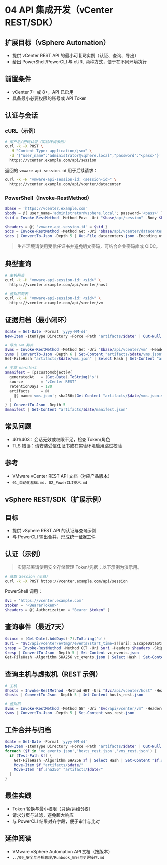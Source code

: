 # 04 API 集成开发（vCenter REST/SDK）

## 扩展目标（vSphere Automation）

- 提供 vCenter REST API 的最小可复现实例（认证、查询、导出）
- 给出 PowerShell/PowerCLI 与 cURL 两种方式，便于在不同环境执行

## 前置条件

- vCenter 7+ 或 8+，API 已启用
- 具备最小必要权限的账号或 API Token

## 认证与会话

### cURL（示例）

```bash
# 用户名/密码认证（实验环境示例）
curl -k -X POST \
  -H "Content-Type: application/json" \
  -d '{"user_name":"administrator@vsphere.local","password":"<pass>"}' \
  https://vcenter.example.com/api/session
```

返回的 `vmware-api-session-id` 用于后续请求：

```bash
curl -k -H "vmware-api-session-id: <session-id>" \
  https://vcenter.example.com/api/vcenter/datacenter
```

### PowerShell（Invoke-RestMethod）

```powershell
$base = 'https://vcenter.example.com'
$body = @{ user_name='administrator@vsphere.local'; password='<pass>' } | ConvertTo-Json
$sid = Invoke-RestMethod -Method Post -Uri "$base/api/session" -Body $body -ContentType 'application/json' -SkipCertificateCheck

$headers = @{ 'vmware-api-session-id' = $sid }
$dcs = Invoke-RestMethod -Method Get -Uri "$base/api/vcenter/datacenter" -Headers $headers -SkipCertificateCheck
$dcs | ConvertTo-Json -Depth 5 | Out-File datacenters.json -Encoding utf8
```

> 生产环境请使用受信任证书并避免明文密码，可结合企业密码库或 OIDC。

## 典型查询

```bash
# 主机列表
curl -k -H "vmware-api-session-id: <sid>" \
  https://vcenter.example.com/api/vcenter/host

# 虚拟机简表
curl -k -H "vmware-api-session-id: <sid>" \
  https://vcenter.example.com/api/vcenter/vm
```

## 证据归档（最小闭环）

```powershell
$date = Get-Date -Format 'yyyy-MM-dd'
New-Item -ItemType Directory -Force -Path "artifacts/$date" | Out-Null

# 导出 VM 列表
$vms = Invoke-RestMethod -Method Get -Uri "$base/api/vcenter/vm" -Headers $headers -SkipCertificateCheck
$vms | ConvertTo-Json -Depth 6 | Set-Content "artifacts/$date/vms.json"
Get-FileHash "artifacts/$date/vms.json" | Select Hash | Set-Content "artifacts/$date/vms.json.sha256"

# 生成 manifest
$manifest = [pscustomobject]@{
  generatedAt   = (Get-Date).ToString('s')
  source        = 'vCenter REST'
  retentionDays = 180
  artifacts     = @(
    @{ name='vms.json'; sha256=(Get-Content "artifacts/$date/vms.json.sha256").Trim() }
  )
} | ConvertTo-Json -Depth 5
$manifest | Set-Content "artifacts/$date/manifest.json"
```

## 常见问题

- 401/403：会话无效或权限不足，检查 Token/角色
- TLS 错误：请安装受信任证书或在实验环境启用跳过校验

## 参考

- VMware vCenter REST API 文档（对应产品版本）
- `01_自动化基础.md`、`02_PowerCLI技术.md`

## vSphere REST/SDK（扩展示例）

## 目标

- 提供 vSphere REST API 的认证与查询示例
- 与 PowerCLI 输出合并，形成统一证据工件

## 认证（示例）

> 实际部署请使用安全存储管理 Token/凭据；以下示例为演示用。

```bash
# 获取 Session（示意）
curl -k -X POST https://vcenter.example.com/api/session
```

PowerShell 调用：

```powershell
$vc = 'https://vcenter.example.com'
$token = '<BearerToken>'
$headers = @{ Authorization = "Bearer $token" }
```

## 查询事件（最近7天）

```powershell
$since = (Get-Date).AddDays(-7).ToString('o')
$uri = "$vc/api/vcenter/evtmgr/events?start_time=$([uri]::EscapeDataString($since))"
$resp = Invoke-RestMethod -Method GET -Uri $uri -Headers $headers -SkipCertificateCheck
$resp | ConvertTo-Json -Depth 5 | Set-Content vc_events.json
Get-FileHash -Algorithm SHA256 vc_events.json | Select Hash | Set-Content vc_events.json.sha256
```

## 查询主机与虚拟机（REST 示例）

```powershell
# 主机
$hosts = Invoke-RestMethod -Method GET -Uri "$vc/api/vcenter/host" -Headers $headers -SkipCertificateCheck
$hosts | ConvertTo-Json -Depth 5 | Set-Content hosts_rest.json

# 虚拟机
$vms = Invoke-RestMethod -Method GET -Uri "$vc/api/vcenter/vm" -Headers $headers -SkipCertificateCheck
$vms | ConvertTo-Json -Depth 5 | Set-Content vms_rest.json
```

## 工件合并与归档

```powershell
$date = Get-Date -Format 'yyyy-MM-dd'
New-Item -ItemType Directory -Force -Path "artifacts/$date" | Out-Null
foreach ($f in 'vc_events.json','hosts_rest.json','vms_rest.json') {
  if (Test-Path $f) {
    Get-FileHash -Algorithm SHA256 $f | Select Hash | Set-Content "$f.sha256"
    Move-Item $f "artifacts/$date/"
    Move-Item "$f.sha256" "artifacts/$date/"
  }
}
```

## 最佳实践

- Token 轮换与最小权限（只读/运维分权）
- 请求分页与过滤，避免超大响应
- 与 PowerCLI 结果对齐字段，便于审计与比对

## 延伸阅读

- VMware vSphere Automation API 文档（按版本）
- `../09_安全与合规管理/Runbook_审计与变更操作.md`
